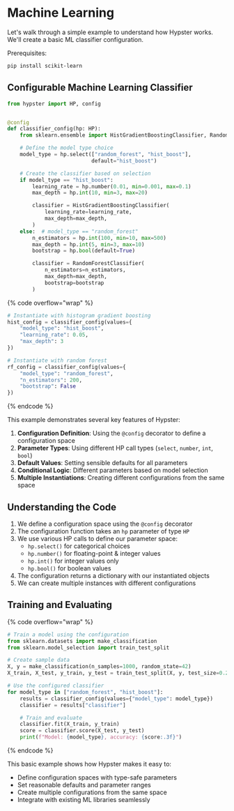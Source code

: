 # Machine Learning

Let's walk through a simple example to understand how Hypster works. We'll create a basic ML classifier configuration.

Prerequisites:

```bash
pip install scikit-learn
```

## Configurable Machine Learning Classifier

```python
from hypster import HP, config


@config
def classifier_config(hp: HP):
    from sklearn.ensemble import HistGradientBoostingClassifier, RandomForestClassifier

    # Define the model type choice
    model_type = hp.select(["random_forest", "hist_boost"],
                           default="hist_boost")

    # Create the classifier based on selection
    if model_type == "hist_boost":
        learning_rate = hp.number(0.01, min=0.001, max=0.1)
        max_depth = hp.int(10, min=3, max=20)

        classifier = HistGradientBoostingClassifier(
            learning_rate=learning_rate,
            max_depth=max_depth,
        )
    else:  # model_type == "random_forest"
        n_estimators = hp.int(100, min=10, max=500)
        max_depth = hp.int(5, min=3, max=10)
        bootstrap = hp.bool(default=True)

        classifier = RandomForestClassifier(
            n_estimators=n_estimators,
            max_depth=max_depth,
            bootstrap=bootstrap
        )
```

{% code overflow="wrap" %}
```python
# Instantiate with histogram gradient boosting
hist_config = classifier_config(values={
    "model_type": "hist_boost",
    "learning_rate": 0.05,
    "max_depth": 3
})

# Instantiate with random forest
rf_config = classifier_config(values={
    "model_type": "random_forest",
    "n_estimators": 200,
    "bootstrap": False
})
```
{% endcode %}

This example demonstrates several key features of Hypster:

1. **Configuration Definition**: Using the `@config` decorator to define a configuration space
2. **Parameter Types**: Using different HP call types (`select`, `number`, `int`, `bool`)
3. **Default Values**: Setting sensible defaults for all parameters
4. **Conditional Logic**: Different parameters based on model selection
5. **Multiple Instantiations**: Creating different configurations from the same space

## Understanding the Code

1. We define a configuration space using the `@config` decorator
2. The configuration function takes an `hp` parameter of type `HP`
3. We use various HP calls to define our parameter space:
   * `hp.select()` for categorical choices
   * `hp.number()` for floating-point & integer values
   * `hp.int()` for integer values only
   * `hp.bool()` for boolean values
4. The configuration returns a dictionary with our instantiated objects
5. We can create multiple instances with different configurations

## Training and Evaluating

{% code overflow="wrap" %}
```python
# Train a model using the configuration
from sklearn.datasets import make_classification
from sklearn.model_selection import train_test_split

# Create sample data
X, y = make_classification(n_samples=1000, random_state=42)
X_train, X_test, y_train, y_test = train_test_split(X, y, test_size=0.2)

# Use the configured classifier
for model_type in ["random_forest", "hist_boost"]:
    results = classifier_config(values={"model_type": model_type})
    classifier = results["classifier"]

    # Train and evaluate
    classifier.fit(X_train, y_train)
    score = classifier.score(X_test, y_test)
    print(f"Model: {model_type}, accuracy: {score:.3f}")
```
{% endcode %}

This basic example shows how Hypster makes it easy to:

* Define configuration spaces with type-safe parameters
* Set reasonable defaults and parameter ranges
* Create multiple configurations from the same space
* Integrate with existing ML libraries seamlessly
